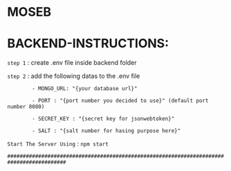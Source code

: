 # MOSEB


# BACKEND-INSTRUCTIONS:

`step 1` : create .env file inside backend folder


`step 2` : add the following datas to the .env file

            - MONGO_URL: "{your database url}"
            
            - PORT : "{port number you decided to use}" (default port number 8080)
            
            - SECRET_KEY : "{secret key for jsonwebtoken}"
            
            - SALT : "{salt number for hasing purpose here}"


`Start The Server Using` : `npm start`

`#########################################################################################`

